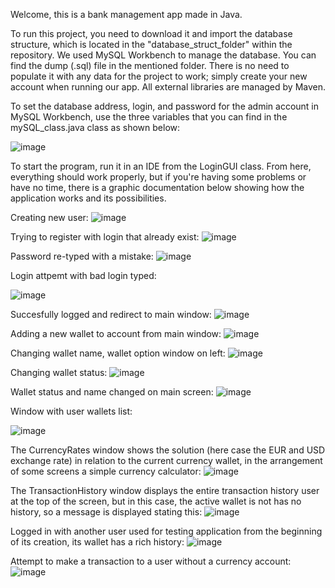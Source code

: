 Welcome, this is a bank management app made in Java.

To run this project, you need to download it and import the database structure, which is located in the "database_struct_folder" within the repository. We used MySQL Workbench to manage the database. You can find the dump (.sql) file in the mentioned folder. There is no need to populate it with any data for the project to work; simply create your new account when running our app. All external libraries are managed by Maven.

To set the database address, login, and password for the admin account in MySQL Workbench, use the three variables that you can find in the mySQL_class.java class as shown below:

![image](https://github.com/Arkadiusz-Rejman/java_bank_assaingment/assets/78605732/0cf31f86-2911-4463-87cb-8f1c1026507f)

To start the program, run it in an IDE from the LoginGUI class. From here, everything should work properly, but if you're having some problems or have no time, there is a graphic documentation below showing how the application works and its possibilities.


Creating new user:
![image](https://github.com/Arkadiusz-Rejman/java_bank_assaingment/assets/78605732/07f5fb42-d044-433f-a526-05a03c30d414)

Trying to register with login that already exist:
![image](https://github.com/Arkadiusz-Rejman/java_bank_assaingment/assets/78605732/9f2712be-795e-495c-9096-01d6d787f3e4)

Password re-typed with a mistake:
![image](https://github.com/Arkadiusz-Rejman/java_bank_assaingment/assets/78605732/62c273cc-722e-412d-9d14-03302f579522)

Login attpemt with bad login typed:

![image](https://github.com/Arkadiusz-Rejman/java_bank_assaingment/assets/78605732/337e2c47-af74-408f-b297-ef07fd5fa4b7)

Succesfully logged and redirect to main window:
![image](https://github.com/Arkadiusz-Rejman/java_bank_assaingment/assets/78605732/10b4bf83-ab5f-41cb-91cd-3c8d64cee048)

Adding a new wallet to account from main window:
![image](https://github.com/Arkadiusz-Rejman/java_bank_assaingment/assets/78605732/22ff3ef2-05c1-401d-a836-f27e3a2aa713)

Changing wallet name, wallet option window on left:
![image](https://github.com/Arkadiusz-Rejman/java_bank_assaingment/assets/78605732/a26919b9-f4d5-460d-9ae8-5f745092506a)

Changing wallet status:
![image](https://github.com/Arkadiusz-Rejman/java_bank_assaingment/assets/78605732/3ef3f0c8-2a50-4942-9d05-46fa5b360a84)

Wallet status and name changed on main screen:
![image](https://github.com/Arkadiusz-Rejman/java_bank_assaingment/assets/78605732/8377461b-6966-4508-9b79-be61c7a3ba30)

Window with user wallets list:

![image](https://github.com/Arkadiusz-Rejman/java_bank_assaingment/assets/78605732/8fb83f79-ed1d-48be-920f-0e66553e984e)

The CurrencyRates window shows the solution (here case the EUR and USD exchange rate) in relation to the current currency wallet, in the arrangement of some screens a simple currency calculator:
![image](https://github.com/Arkadiusz-Rejman/java_bank_assaingment/assets/78605732/e74ad76a-69bf-4a74-899e-841636c5644d)

The TransactionHistory window displays the entire transaction history user at the top of the screen, but in this case, the active wallet is not has no history, so a message is displayed stating this:
![image](https://github.com/Arkadiusz-Rejman/java_bank_assaingment/assets/78605732/ff9254de-06cd-40f3-917d-c937325b919d)

Logged in with another user used for testing application from the beginning of its creation, its wallet has a rich history:
![image](https://github.com/Arkadiusz-Rejman/java_bank_assaingment/assets/78605732/24687366-29c5-41aa-89a4-67a3217d57d1)

Attempt to make a transaction to a user without a currency account:
![image](https://github.com/Arkadiusz-Rejman/java_bank_assaingment/assets/78605732/2f534afe-8aa5-44a2-9c79-660337c12f7b)

















